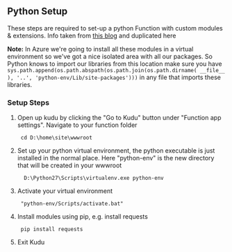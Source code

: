 ## Python Setup

These steps are required to set-up a python Function with custom modules & extensions.
Info taken from [this blog](https://michael-mckenna.com/how-to-import-python-extension-modules-in-azure-functions/) and duplicated here

**Note:** In Azure we're going to install all these modules in a virtual environment so we've got a nice isolated area with all our packages. 
So Python knows to import our libraries from this location make sure you have 
`sys.path.append(os.path.abspath(os.path.join(os.path.dirname( __file__ ), '..', 'python-env/Lib/site-packages')))` in any file that imports these libraries.

### Setup Steps

1. Open up kudu by clicking the "Go to Kudu" button under "Function app settings". Navigate to your function folder

        cd D:\home\site\wwwroot

2. Set up your python virtual environment, the python executable is just installed in the normal place. Here "python-env" is the new directory that will be created in your wwwroot
         
         D:\Python27\Scripts\virtualenv.exe python-env

3. Activate your virtual environment 
       
        "python-env/Scripts/activate.bat"
        
4. Install modules using pip, e.g. install requests
 
        pip install requests
        
5. Exit Kudu
